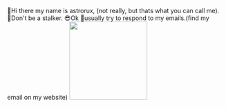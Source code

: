 👋Hi there my name is astrorux, (not really, but thats what you can call me).
🤦‍Don't be a stalker.
😎Ok
📩usually try to respond to my emails.(find my email on my website)
<img height="180em" src="https://github-readme-stats.vercel.app/api?username=astroruxx&show_icons=true&hide_border=true&&count_private=true&include_all_commits=true" />
